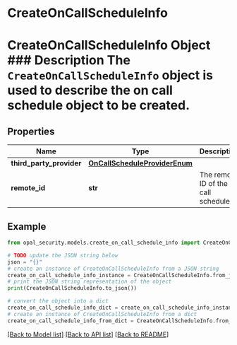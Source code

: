 # CreateOnCallScheduleInfo

# CreateOnCallScheduleInfo Object ### Description The `CreateOnCallScheduleInfo` object is used to describe the on call schedule object to be created.

## Properties

Name | Type | Description | Notes
------------ | ------------- | ------------- | -------------
**third_party_provider** | [**OnCallScheduleProviderEnum**](OnCallScheduleProviderEnum.md) |  | 
**remote_id** | **str** | The remote ID of the on call schedule | 

## Example

```python
from opal_security.models.create_on_call_schedule_info import CreateOnCallScheduleInfo

# TODO update the JSON string below
json = "{}"
# create an instance of CreateOnCallScheduleInfo from a JSON string
create_on_call_schedule_info_instance = CreateOnCallScheduleInfo.from_json(json)
# print the JSON string representation of the object
print(CreateOnCallScheduleInfo.to_json())

# convert the object into a dict
create_on_call_schedule_info_dict = create_on_call_schedule_info_instance.to_dict()
# create an instance of CreateOnCallScheduleInfo from a dict
create_on_call_schedule_info_from_dict = CreateOnCallScheduleInfo.from_dict(create_on_call_schedule_info_dict)
```
[[Back to Model list]](../README.md#documentation-for-models) [[Back to API list]](../README.md#documentation-for-api-endpoints) [[Back to README]](../README.md)


